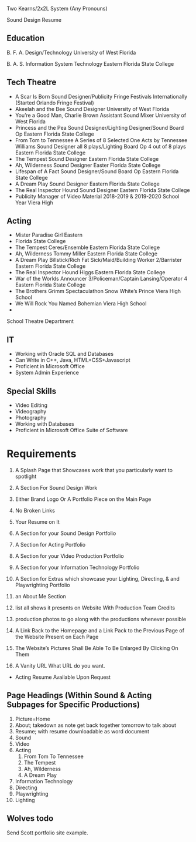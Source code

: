 Two Kearns/2x2L System
(Any Pronouns)

Sound Design Resume

## Education
B. F. A. Design/Technology University of West Florida

B. A. S. Information System Technology Eastern Florida State College

## Tech Theatre
 - A Scar Is Born Sound Designer/Publicity Fringe Festivals Internationally (Started Orlando Fringe Festival)
 - Akeelah and the Bee Sound Designer University of West Florida
 - You’re a Good Man, Charlie Brown Assistant Sound Mixer University of West Florida
 - Princess and the Pea Sound Designer/Lighting Designer/Sound Board Op Eastern Florida State College
 - From Tom to Tennessee A Series of 8 Selected One Acts by Tennessee Williams Sound Designer all 8 plays/Lighting Board Op 4 out of 8 plays Eastern Florida State College
 - The Tempest Sound Designer Eastern Florida State College
 - Ah, Wilderness Sound Designer Easter Florida State College
 - Lifespan of A Fact Sound Designer/Sound Board Op Eastern Florida State College
 - A Dream Play Sound Designer Eastern Florida State College
 - The Real Inspector Hound Sound Designer Eastern Florida State College
 - Publicity Manager of Video Material 2018-2019 &amp; 2019-2020 School Year Viera High

## Acting

 - Mister Paradise Girl Eastern 
 - Florida State College
 - The Tempest Ceres/Ensemble Eastern Florida State College
 - Ah, Wilderness Tommy Miller Eastern Florida State College
 - A Dream Play Billstick/Rich Fat Sick/Maid/Building Worker 2/Barrister Eastern Florida State College
 - The Real Inspector Hound Higgs Eastern Florida State College
 - War of the Worlds Announcer 3/Policeman/Captain Lansing/Operator 4 Eastern Florida State College
 - The Brothers Grimm Spectaculathon Snow White’s Prince Viera High School
 - We Will Rock You Named Bohemian Viera High School
 - 
School Theatre Department

## IT

 - Working with Oracle SQL and Databases
 - Can Write in C++, Java, HTML+CSS+Javascript
 - Proficient in Microsoft Office
 - System Admin Experience

## Special Skills

 - Video Editing
 - Videography
 - Photography
 - Working with Databases
 - Proficient in Microsoft Office Suite of Software

# Requirements

1. A Splash Page that Showcases work that you particularly want to spotlight
2. A Section For Sound Design Work
3. Either Brand Logo Or A Portfolio Piece on the Main Page
4. No Broken Links
5. Your Resume on It
6. A Section for your Sound Design Portfolio
7. A Section for Acting Portfolio
8. A Section for your Video Production Portfolio
9. A Section for your Information Technology Portfolio
10. A Section for Extras which showcase your Lighting, Directing, & and Playwrighting Portfolio
11. an About Me Section
12. list all shows it presents on Website With Production Team Credits
13. production photos to go along with the productions whenever possible
14. A Link Back to the Homepage and a Link Pack to the Previous Page of the Website Present on Each Page
15.	The Website’s Pictures Shall Be Able To Be Enlarged By Clicking On Them

16. A Vanity URL
        What URL do you want. 
- Acting Resume Available Upon Request


## Page Headings (Within Sound & Acting Subpages for Specific Productions)
1. Picture=Home
2. About; takedown as note get back together tomorrow to talk about
3. Resume; with resume downloadable as word document
4. Sound
5. Video
6. Acting
   1. From Tom To Tennessee
   2. The Tempest
   3. Ah, Wilderness
   4. A Dream Play
7. Information Technology
8. Directing
9. Playwrighting
10. Lighting


## Wolves todo

Send Scott portfolio site example.


